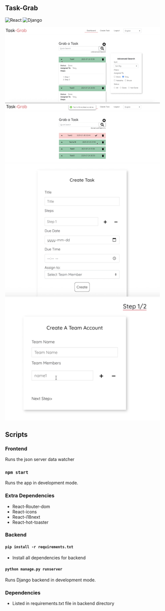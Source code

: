 
## Task-Grab
![React](https://img.shields.io/badge/-React-black?style=for-the-badge&logo=react)
![Django](https://img.shields.io/badge/Django-092E20?style=for-the-badge&logo=django&logoColor=green)

![](./assets/img1.png)
![](./assets/img2.png)
![](./assets/img3.png)
![](./assets/img4.png)

## Scripts

### Frontend

Runs the json server data watcher 


### `npm start`

Runs the app in development mode.


### Extra Dependencies

- React-Router-dom
- React-icons
- React-i18next
- React-hot-toaster

### Backend

#### `pip install -r requirements.txt`

- Install all dependencies for backend

#### `python manage.py runserver`

Runs Django backend in development mode.

### Dependencies
 
- Listed in requirements.txt file in backend directory
